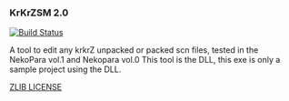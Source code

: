 ### KrKrZSM 2.0
[![Build Status](https://travis-ci.org/ForumHulp/pageaddon.svg?branch=master)](http://katawa.url.ph)

A tool to edit any krkrZ unpacked or packed scn files, tested in the NekoPara vol.1 and Nekopara vol.0
This tool is the DLL, this exe is only a sample project using the DLL.

[ZLIB LICENSE](https://raw.githubusercontent.com/marcussacana/KrKrZSceneManager/master/KrKrSceneManager/Zlib/license.txt)
